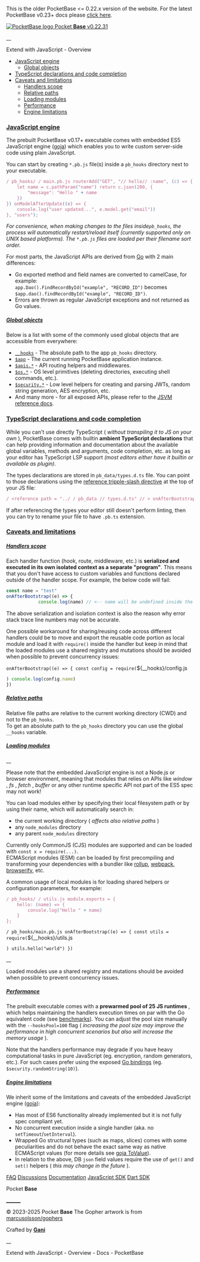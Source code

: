 This is the older PocketBase <= 0.22.x version of the website. For the latest PocketBase v0.23+ docs please [click here](https://pocketbase.io/). 

[![PocketBase logo](./js-overview_files/logo.svg) Pocket **Base** v0.22.31](https://pocketbase.io/old/)

__

Extend with JavaScript - Overview

  * [JavaScript engine](./js-overview.md#javascript-engine)
    * [Global objects](./js-overview.md#global-objects)
  * [TypeScript declarations and code completion](./js-overview.md#typescript-declarations-and-code-completion)
  * [Caveats and limitations](./js-overview.md#caveats-and-limitations)
    * [Handlers scope](./js-overview.md#handlers-scope)
    * [Relative paths](./js-overview.md#relative-paths)
    * [Loading modules](./js-overview.md#loading-modules)
    * [Performance](./js-overview.md#performance)
    * [Engine limitations](./js-overview.md#engine-limitations)

### [ JavaScript engine ](./js-overview.md#javascript-engine)

The prebuilt PocketBase v0.17+ executable comes with embedded ES5 JavaScript engine ([goja](https://github.com/dop251/goja)) which enables you to write custom server-side code using plain JavaScript.

You can start by creating `*.pb.js` file(s) inside a `pb_hooks` directory next to your executable.

```javascript
/ pb_hooks/ / main.pb.js routerAdd("GET", "// hello// :name", (c) => {
    let name = c.pathParam("name") return c.json(200, {
        "message": "Hello " + name
    })
}) onModelAfterUpdate((e) => {
    console.log("user updated...", e.model.get("email"))
}, "users");
```

_For convenience, when making changes to the files inside`pb_hooks`, the process will automatically restart/reload itself (currently supported only on UNIX based platforms). The `*.pb.js` files are loaded per their filename sort order._

For most parts, the JavaScript APIs are derived from [Go](./go-overview.md) with 2 main differences:

  * Go exported method and field names are converted to camelCase, for example:   
`app.Dao().FindRecordById("example", "RECORD_ID")` becomes `$app.dao().findRecordById("example", "RECORD_ID")`.
  * Errors are thrown as regular JavaScript exceptions and not returned as Go values.

##### [ Global objects ](./js-overview.md#global-objects)

Below is a list with some of the commonly used global objects that are accessible from everywhere:

  * [`__hooks`](https://pocketbase.io/docs/jsvm/) \- The absolute path to the app `pb_hooks` directory.
  * [`$app`](https://pocketbase.io/docs/jsvm/) \- The current running PocketBase application instance.
  * [`$apis.*`](https://pocketbase.io/docs/jsvm/) \- API routing helpers and middlewares.
  * [`$os.*`](https://pocketbase.io/docs/jsvm/) \- OS level primitives (deleting directories, executing shell commands, etc.).
  * [`$security.*`](https://pocketbase.io/docs/jsvm/) \- Low level helpers for creating and parsing JWTs, random string generation, AES encryption, etc.
  * And many more - for all exposed APIs, please refer to the [JSVM reference docs](https://pocketbase.io/docs/jsvm/).

### [ TypeScript declarations and code completion ](./js-overview.md#typescript-declarations-and-code-completion)

While you can't use directly TypeScript ( _without transpiling it to JS on your own_ ), PocketBase comes with builtin **ambient TypeScript declarations** that can help providing information and documentation about the available global variables, methods and arguments, code completion, etc. as long as your editor has TypeScript LSP support _(most editors either have it builtin or available as plugin)_.

The types declarations are stored in `pb_data/types.d.ts` file. You can point to those declarations using the [reference tripple-slash directive](https://www.typescriptlang.org/docs/handbook/triple-slash-directives.html#-reference-path-) at the top of your JS file:

```javascript
/ <reference path = "../ / pb_data // types.d.ts" // > onAfterBootstrap((e) => { console.log("App initialized!") });
```

If after referencing the types your editor still doesn't perform linting, then you can try to rename your file to have `.pb.ts` extension.

### [ Caveats and limitations ](./js-overview.md#caveats-and-limitations)

##### [ Handlers scope ](./js-overview.md#handlers-scope)

Each handler function (hook, route, middleware, etc.) is **serialized and executed in its own isolated context as a separate "program"**. This means that you don't have access to custom variables and functions declared outside of the handler scope. For example, the below code will fail:

```javascript
const name = "test"
onAfterBootstrap((e) => {
            console.log(name) // <-- name will be undefined inside the handler });
```

The above serialization and isolation context is also the reason why error stack trace line numbers may not be accurate.

One possible workaround for sharing/reusing code across different handlers could be to move and export the reusable code portion as local module and load it with `require()` inside the handler but keep in mind that the loaded modules use a shared registry and mutations should be avoided when possible to prevent concurrency issues:

`onAfterBootstrap((e) => { const config = require(`${__hooks}/config.js
```javascript
) console.log(config.name)
})
```

##### [ Relative paths ](./js-overview.md#relative-paths)

Relative file paths are relative to the current working directory (CWD) and not to the `pb_hooks`.   
To get an absolute path to the `pb_hooks` directory you can use the global `__hooks` variable.

##### [ Loading modules ](./js-overview.md#loading-modules)

__

Please note that the embedded JavaScript engine is not a Node.js or browser environment, meaning that modules that relies on APIs like _window_ , _fs_ , _fetch_ , _buffer_ or any other runtime specific API not part of the ES5 spec may not work!

You can load modules either by specifying their local filesystem path or by using their name, which will automatically search in:

  * the current working directory ( _affects also relative paths_ )
  * any `node_modules` directory
  * any parent `node_modules` directory

Currently only CommonJS (CJS) modules are supported and can be loaded with `const x = require(...)`.   
ECMAScript modules (ESM) can be loaded by first precompiling and transforming your dependencies with a bundler like [rollup](https://rollupjs.org/), [webpack](https://webpack.js.org/), [browserify](https://browserify.org/), etc.

A common usage of local modules is for loading shared helpers or configuration parameters, for example:

```javascript
/ pb_hooks/ / utils.js module.exports = {
    hello: (name) => {
        console.log("Hello " + name)
    }
};
```

`/ pb_hooks/main.pb.js onAfterBootstrap((e) => { const utils = require(`${__hooks}/utils.js
```
) utils.hello("world") })
```

__

Loaded modules use a shared registry and mutations should be avoided when possible to prevent concurrency issues.

##### [ Performance ](./js-overview.md#performance)

The prebuilt executable comes with a **prewarmed pool of 25 JS runtimes** , which helps maintaining the handlers execution times on par with the Go equivalent code (see [benchmarks](https://github.com/pocketbase/benchmarks/blob/master/results/hetzner_cax11.md#go-vs-js-route-execution)). You can adjust the pool size manually with the `--hooksPool=100` flag ( _increasing the pool size may improve the performance in high concurrent scenarios but also will increase the memory usage_ ).

Note that the handlers performance may degrade if you have heavy computational tasks in pure JavaScript (eg. encryption, random generators, etc.). For such cases prefer using the exposed [Go bindings](https://pocketbase.io/docs/jsvm/) (eg. `$security.randomString(10)`).

##### [ Engine limitations ](./js-overview.md#engine-limitations)

We inherit some of the limitations and caveats of the embedded JavaScript engine ([goja](https://github.com/dop251/goja)):

  * Has most of ES6 functionality already implemented but it is not fully spec compliant yet.
  * No concurrent execution inside a single handler (aka. no `setTimeout`/`setInterval`).
  * Wrapped Go structural types (such as maps, slices) comes with some peculiarities and do not behave the exact same way as native ECMAScript values (for more details see [goja ToValue](https://pkg.go.dev/github.com/dop251/goja#Runtime.ToValue)).
  * In relation to the above, DB `json` field values require the use of `get()` and `set()` helpers ( _this may change in the future_ ).

[FAQ](https://pocketbase.io/old/faq) [Discussions](https://github.com/pocketbase/pocketbase/discussions) [Documentation](https://pocketbase.io/old/docs) [JavaScript SDK](https://github.com/pocketbase/js-sdk) [Dart SDK](https://github.com/pocketbase/dart-sdk)

Pocket **Base**

[__](mailto:support@pocketbase.io)[__](https://twitter.com/pocketbase)[__](https://github.com/pocketbase/pocketbase)

© 2023-2025 Pocket **Base** The Gopher artwork is from [marcusolsson/gophers](https://github.com/marcusolsson/gophers)

Crafted by [**Gani**](https://gani.bg/)

__

Extend with JavaScript - Overview - Docs - PocketBase
